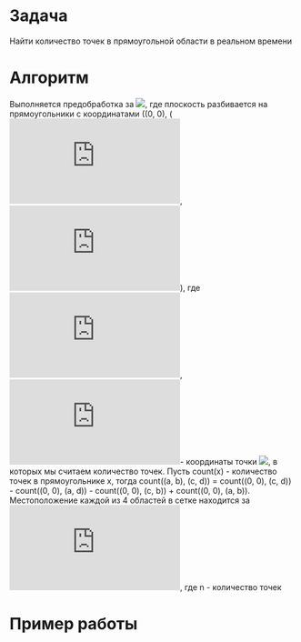 # Задача
Найти количество точек в прямоугольной области в реальном времени
# Алгоритм
Выполняется предобработка за ![](https://latex.codecogs.com/svg.latex?O(n^2)), где плоскость разбивается на прямоугольники с координатами ((0, 0), (![](https://latex.codecogs.com/svg.latex?x_i), ![](https://latex.codecogs.com/svg.latex?y_i)), где ![](https://latex.codecogs.com/svg.latex?x_i), ![](https://latex.codecogs.com/svg.latex?y_i)- координаты точки ![](https://latex.codecogs.com/svg.latex?p_{(i)}), в которых мы считаем количество точек. Пусть count(x) - количество точек в прямоугольнике х, тогда count((a, b), (c, d)) = count((0, 0), (c, d)) - count((0, 0), (a, d)) - count((0, 0), (c, b)) + count((0, 0), (a, b)). Местоположение каждой из 4 областей в сетке находится за ![](https://latex.codecogs.com/svg.latex?O(log(n))), где n - количество точек
# Пример работы




